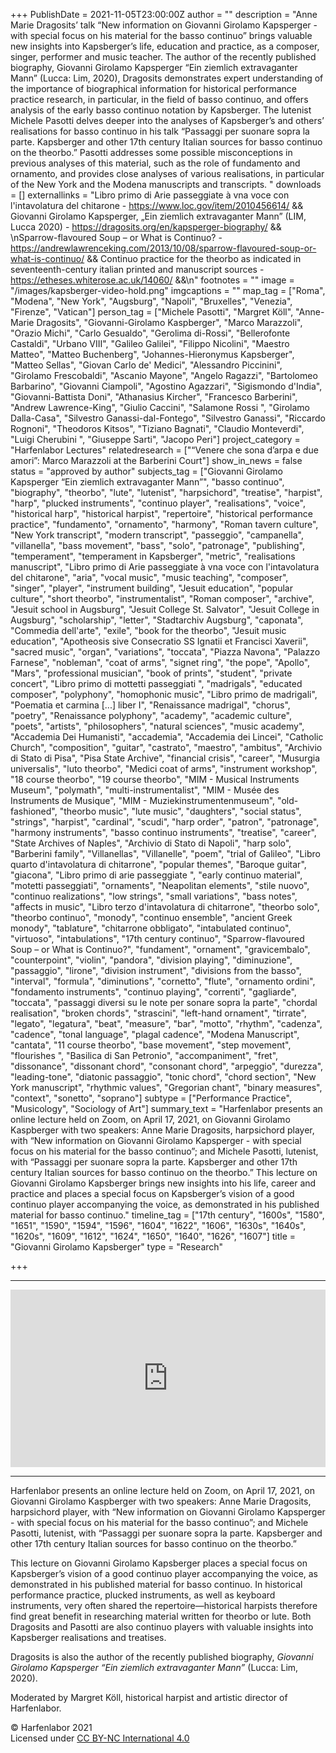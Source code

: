 +++
PublishDate = 2021-11-05T23:00:00Z
author = ""
description = "Anne Marie Dragosits’ talk “New information on Giovanni Girolamo Kapsperger - with special focus on his material for the basso continuo” brings valuable new insights into Kapsberger’s life, education and practice, as a composer, singer, performer and music teacher. The author of the recently published biography, Giovanni Girolamo Kapsperger “Ein ziemlich extravaganter Mann” (Lucca: Lim, 2020), Dragosits demonstrates expert understanding of the importance of biographical information for historical performance practice research, in particular, in the field of basso continuo, and offers analysis of the early basso continuo notation by Kapsberger. The lutenist Michele Pasotti delves deeper into the analyses of Kapsberger’s and others’ realisations for basso continuo in his talk “Passaggi per suonare sopra la parte. Kapsberger and other 17th century Italian sources for basso continuo on the theorbo.” Pasotti addresses some possible misconceptions in previous analyses of this material, such as the role of fundamento and ornamento, and provides close analyses of various realisations, in particular of the New York and the Modena manuscripts and transcripts. "
downloads = []
externallinks = "Libro primo di Arie passeggiate à vna voce con l'intavolatura del chitarone - https://www.loc.gov/item/2010456614/ && Giovanni Girolamo Kapsperger, „Ein ziemlich extravaganter Mann” (LIM, Lucca 2020) - https://dragosits.org/en/kapsperger-biography/ && \nSparrow-flavoured Soup – or What is Continuo? - https://andrewlawrenceking.com/2013/10/08/sparrow-flavoured-soup-or-what-is-continuo/ && Continuo practice for the theorbo as indicated in seventeenth-century italian printed and manuscript sources - https://etheses.whiterose.ac.uk/14060/ &&\n"
footnotes = ""
image = "/images/kapsberger-video-hold.png"
imgcaptions = ""
map_tag = ["Roma", "Modena", "New York", "Augsburg", "Napoli", "Bruxelles", "Venezia", "Firenze", "Vatican"]
person_tag = ["Michele Pasotti", "Margret Köll", "Anne-Marie Dragosits", "Giovanni-Girolamo Kaspberger", "Marco Marazzoli", "Orazio Michi", "Carlo Gesualdo", "Gerolima di-Rossi", "Bellerofonte Castaldi", "Urbano VIII", "Galileo Galilei", "Filippo Nicolini", "Maestro Matteo", "Matteo Buchenberg", "Johannes-Hieronymus Kapsberger", "Matteo Sellas", "Giovan Carlo de' Medici", "Alessandro Piccinini", "Girolamo Frescobaldi", "Ascanio Mayone", "Angelo Ragazzi", "Bartolomeo Barbarino", "Giovanni Ciampoli", "Agostino Agazzari", "Sigismondo d'India", "Giovanni-Battista Doni", "Athanasius Kircher", "Francesco Barberini", "Andrew Lawrence-King", "Giulio Caccini", "Salamone Rossi ", "Girolamo Dalla-Casa", "Silvestro Ganassi-dal-Fontego", "Silvestro Ganassi", "Riccardo Rognoni", "Theodoros Kitsos", "Tiziano Bagnati", "Claudio Monteverdi", "Luigi Cherubini ", "Giuseppe Sarti", "Jacopo Peri"]
project_category = "Harfenlabor Lectures"
relatedresearch = ["“Venere che sona d’arpa e due amori”: Marco Marazzoli at the Barberini Court"]
show_in_news = false
status = "approved by author"
subjects_tag = ["Giovanni Girolamo Kapsperger “Ein ziemlich extravaganter Mann”", "basso continuo", "biography", "theorbo", "lute", "lutenist", "harpsichord", "treatise", "harpist", "harp", "plucked instruments", "continuo player", "realisations", "voice", "historical harp", "historical harpist", "repertoire", "historical performance practice", "fundamento", "ornamento", "harmony", "Roman tavern culture", "New York transcript", "modern transcript", "passeggio", "campanella", "villanella", "bass movement", "bass", "solo", "patronage", "publishing", "temperament", "temperament in Kapsberger", "metric", "realisations manuscript", "Libro primo di Arie passeggiate à vna voce con l'intavolatura del chitarone", "aria", "vocal music", "music teaching", "composer", "singer", "player", "instrument building", "Jesuit education", "popular culture", "short theorbo", "instrumentalist", "Roman composer", "archive", "Jesuit school in Augsburg", "Jesuit College St. Salvator", "Jesuit College in Augsburg", "scholarship", "letter", "Stadtarchiv Augsburg", "caponata", "Commedia dell'arte", "exile", "book for the theorbo", "Jesuit music education", "Apotheosis sive Consecratio SS Ignatii et Francisci Xaverii", "sacred music", "organ", "variations", "toccata", "Piazza Navona", "Palazzo Farnese", "nobleman", "coat of arms", "signet ring", "the pope", "Apollo", "Mars", "professional musician", "book of prints", "student", "private concert", "Libro primo di mottetti passeggiati ", "madrigals", "educated composer", "polyphony", "homophonic music", "Libro primo de madrigali", "Poematia et carmina [...] liber I", "Renaissance madrigal", "chorus", "poetry", "Renaissance polyphony", "academy", "academic culture", "poets", "artists", "philosophers", "natural sciences", "music academy", "Accademia Dei Humanisti", "accademia", "Accademia dei Lincei", "Catholic Church", "composition", "guitar", "castrato", "maestro", "ambitus", "Archivio di Stato di Pisa", "Pisa State Archive", "financial crisis", "career", "Musurgia universalis", "luto theorbo", "Medici coat of arms", "instrument workshop", "18 course theorbo", "19 course theorbo", "MIM - Musical Instruments Museum", "polymath", "multi-instrumentalist", "MIM - Musée des Instruments de Musique", "MIM - Muziekinstrumentenmuseum", "old-fashioned", "theorbo music", "lute music", "daughters", "social status", "strings", "harpist", "cardinal", "scudi", "harp order", "patron", "patronage", "harmony instruments", "basso continuo instruments", "treatise", "career", "State Archives of Naples", "Archivio di Stato di Napoli", "harp solo", "Barberini family", "Villanellas", "Villanelle", "poem", "trial of Galileo", "Libro quarto d'intavolatura di chitarrone", "popular themes", "Baroque guitar", "giacona", "Libro primo di arie passeggiate ", "early continuo material", "motetti passeggiati", "ornaments", "Neapolitan elements", "stile nuovo", "continuo realizations", "low strings", "small variations", "bass notes", "affects in music", "Libro terzo d'intavolatura di chitarrone", "theorbo solo", "theorbo continuo", "monody", "continuo ensemble", "ancient Greek monody", "tablature", "chitarrone obbligato", "intabulated continuo", "virtuoso", "intabulations", "17th century continuo", "Sparrow-flavoured Soup – or What is Continuo?", "fundament", "ornament", "gravicembalo", "counterpoint", "violin", "pandora", "division playing", "diminuzione", "passaggio", "lirone", "division instrument", "divisions from the basso", "interval", "formula", "diminutions", "cornetto", "flute", "ornamento ordini", "fondamento instruments", "continuo playing", "correnti", "gagliarde", "toccata", "passaggi diversi su le note per sonare sopra la parte", "chordal realisation", "broken chords", "strascini", "left-hand ornament", "tirrate", "legato", "legatura", "beat", "measure", "bar", "motto", "rhythm", "cadenza", "cadence", "tonal language", "plagal cadence", "Modena Manuscript", "cantata", "11 course theorbo", "base movement", "step movement", "flourishes ", "Basilica di San Petronio", "accompaniment", "fret", "dissonance", "dissonant chord", "consonant chord", "arpeggio", "durezza", "leading-tone", "diatonic passaggio", "tonic chord", "chord section", "New York manuscript", "rhythmic values", "Gregorian chant", "binary measures", "context", "sonetto", "soprano"]
subtype = ["Performance Practice", "Musicology", "Sociology of Art"]
summary_text = "Harfenlabor presents an online lecture held on Zoom, on April 17, 2021, on Giovanni Girolamo Kaspberger with two speakers: Anne Marie Dragosits, harpsichord player, with “New information on Giovanni Girolamo Kapsperger - with special focus on his material for the basso continuo”; and Michele Pasotti, lutenist, with “Passaggi per suonare sopra la parte. Kapsberger and other 17th century Italian sources for basso continuo on the theorbo.” This lecture on Giovanni Girolamo Kapsberger brings new insights into his life, career and practice and places a special focus on Kapsberger’s vision of a good continuo player accompanying the voice, as demonstrated in his published material for basso continuo."
timeline_tag = ["17th century", "1600s", "1580", "1651", "1590", "1594", "1596", "1604", "1622", "1606", "1630s", "1640s", "1620s", "1609", "1612", "1624", "1650", "1640", "1626", "1607"]
title = "Giovanni Girolamo Kapsberger"
type = "Research"

+++
***

<div style="padding:56.25% 0 0 0;position:relative;"><iframe src="https://player.vimeo.com/video/643964471?h=edc2ee98ed&badge=0&autopause=0&player_id=0&app_id=58479" frameborder="0" allow="autoplay; fullscreen; picture-in-picture" allowfullscreen style="position:absolute;top:0;left:0;width:100%;height:100%;" title="Harfenlabor. Anne Marie Dragosits, Michele Pasotti moderated by Margret Köll: Giovanni Girolamo Kapsberger"></iframe></div><script src="https://player.vimeo.com/api/player.js"></script>

***

Harfenlabor presents an online lecture held on Zoom, on April 17, 2021, on <span id="person_tag">Giovanni Girolamo Kaspberger</span> with two speakers: <span id="person_tag">Anne Marie Dragosits</span>, harpsichord player, with “New information on Giovanni Girolamo Kapsperger - with special focus on his material for the basso continuo”; and <span id="person_tag">Michele Pasotti</span>, lutenist, with “Passaggi per suonare sopra la parte. Kapsberger and other <span id="timeline_tag">17th century</span> Italian sources for basso continuo on the theorbo.”

This lecture on Giovanni Girolamo Kapsberger places a special focus on Kapsberger’s vision of a good continuo player accompanying the voice, as demonstrated in his published material for basso continuo. In historical performance practice, plucked instruments, as well as keyboard instruments, very often shared the repertoire—historical harpists therefore find great benefit in researching material written for theorbo or lute. Both Dragosits and Pasotti are also continuo players with valuable insights into Kapsberger realisations and treatises.

Dragosits is also the author of the recently published biography, <span id="subjects_tag">_Giovanni Girolamo Kapsperger “Ein ziemlich extravaganter Mann”_</span> (Lucca: Lim, 2020).

Moderated by <span id="person_tag">Margret Köll</span>, historical harpist and artistic director of Harfenlabor.

© Harfenlabor 2021  
Licensed under [CC BY-NC International 4.0](https://harfenlabor.netlify.app/aboutpage/#ccbync)